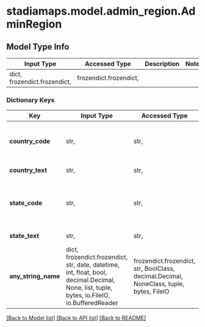 # stadiamaps.model.admin_region.AdminRegion

## Model Type Info
Input Type | Accessed Type | Description | Notes
------------ | ------------- | ------------- | -------------
dict, frozendict.frozendict,  | frozendict.frozendict,  |  | 

### Dictionary Keys
Key | Input Type | Accessed Type | Description | Notes
------------ | ------------- | ------------- | ------------- | -------------
**country_code** | str,  | str,  | The [ISO 3166-1 alpha-2](https://en.wikipedia.org/wiki/ISO_3166-1_alpha-2) country code. | [optional] 
**country_text** | str,  | str,  | The country name | [optional] 
**state_code** | str,  | str,  | The abbreviation code for the state (varies by country). | [optional] 
**state_text** | str,  | str,  | The state name. | [optional] 
**any_string_name** | dict, frozendict.frozendict, str, date, datetime, int, float, bool, decimal.Decimal, None, list, tuple, bytes, io.FileIO, io.BufferedReader | frozendict.frozendict, str, BoolClass, decimal.Decimal, NoneClass, tuple, bytes, FileIO | any string name can be used but the value must be the correct type | [optional]

[[Back to Model list]](../../README.md#documentation-for-models) [[Back to API list]](../../README.md#documentation-for-api-endpoints) [[Back to README]](../../README.md)

